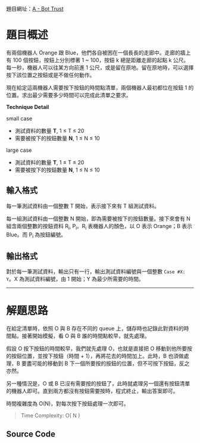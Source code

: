 <!--
[date]: 2011-05-09
[title]: [GCJ] 2011 Qualification - A - Bot Trust
[name]: gcj-2011-qualification-a-bot-trust
[tag]: Google Code Jam, simulation | 模擬
-->

題目網址：[A - Bot Trust][1]

題目概述
=======

有兩個機器人 Orange 跟 Blue，他們各自被困在一個長長的走廊中。走廊的牆上有 100 個按鈕，按鈕上分別標著 1 ~ 100，按鈕 k 總是距離走廊的起點 k 公尺。每一秒，機器人可以往某方向前進 1 公尺，或是留在原地。留在原地時，可以選擇按下該位置之按鈕或是不做任何動作。

現在給定這兩機器人需要按下按鈕的時間點清單，兩個機器人最初都位在按鈕 1 的位置。求出最少需要多少時間可以完成此清單之要求。

**Technique Detail**

small case

- 測試資料的數量 **T**, 1 ≤ T ≤ 20
- 需要被按下的按鈕數量 **N**, 1 ≤ N ≤ 10

large case

- 測試資料的數量 **T**, 1 ≤ T ≤ 20
- 需要被按下的按鈕數量 **N**, 1 ≤ N ≤ 10

輸入格式
--------

每一筆測試資料由一個整數 T 開始，表示接下來有 T 組測試資料。

每一組測試資料由一個整數 N 開始，即為需要被按下的按鈕數量。接下來會有 N 組含兩個整數的按鈕資料 R<sub>i</sub>, P<sub>i</sub>。R<sub>i</sub> 表機器人的顏色，以 O 表示 Orange；B 表示 Blue。而 P<sub>i</sub> 為按鈕編號。

輸出格式
---------

對於每一筆測試資料，輸出只有一行，輸出測試資料編號與一個整數 `Case #X: Y`。X 為測試資料編號，由 1 開始；Y 為最少所需要的時間。

---

解題思路
=======

在給定清單時，依照 O 與 B 存在不同的 queue 上，儲存時也記錄此對資料的時間點。接著開始模擬，看 O 與 B 誰的時間點較早，就先處理。

假設 O 按下按鈕的時間較早，我們就先處理 O，也就是直接把 O 移動到他所要按的按鈕位置，並按下按鈕（時間 + 1），再將花去的時間加上。此時，B 也須做處理，B 要盡可能的移動到 B 下一個所要按的按鈕的位置，但不可按下按鈕，反之亦然。

另一種情況是，O 或 B 已沒有需要按的按鈕了，此時就處理另一個還有按鈕清單的機器人即可。直到兩方都沒有按鈕需要按時，程式終止，輸出答案即可。

時間複雜度為 O(N)，對每次按下按鈕處理一次即可。

> Time Complexity: O( N )

## Source Code

<script src="https://gist.github.com/KuoE0/1619523.js"></script>

[1]: http://code.google.com/codejam/contest/dashboard?c=975485#s=p0 "A - Bot Trust"
[gist]: https://gist.github.com/KuoE0/1619523